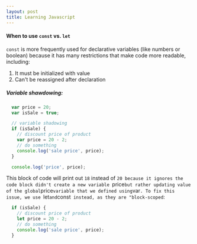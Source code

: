 ```yaml
---
layout: post
title: Learning Javascript
---
```


#### When to use `const` vs. `let`
`const` is more frequently used for declarative variables (like numbers or boolean) because it has many restrictions that make code more readable, including:
1. It must be initialized with value
2. Can't be reassigned after declaration

##### Variable shawdowing:
```javascript
  var price = 20;
  var isSale = true;

  // variable shadowing
  if (isSale) {
    // discount price of product
    var price = 20 - 2; 
    // do something 
    console.log('sale price', price);
  }

  console.log('price', price);
```
This block of code will print out `18` instead of `20 because it ignores the code block didn't create a new variable `price` but rather updating value of the global `price` variable that we defined using `var`.
To fix this issue, we use `let` and `const` instead, as they are "block-scoped`:
```javascript
  if (isSale) {
    // discount price of product
    let price = 20 - 2; 
    // do something 
    console.log('sale price', price);
  }
```


